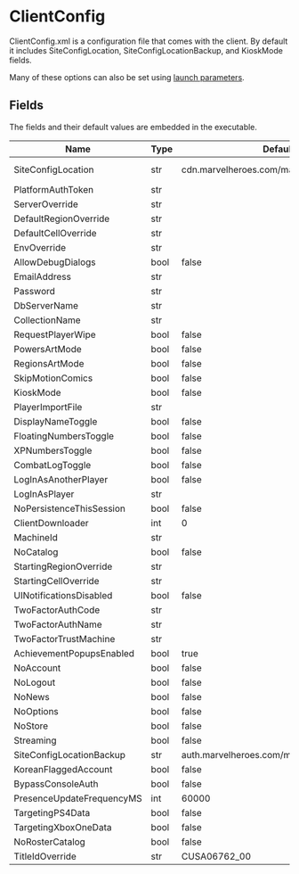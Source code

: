 # ClientConfig

ClientConfig.xml is a configuration file that comes with the client. By default it includes SiteConfigLocation, SiteConfigLocationBackup, and KioskMode fields.

Many of these options can also be set using [launch parameters](./ClientLaunchParameters.md).

## Fields

The fields and their default values are embedded in the executable.

| Name                      | Type | Default Value                                     | Note                                                                         |
| ------------------------- | ---- | ------------------------------------------------- | ---------------------------------------------------------------------------- |
| SiteConfigLocation        | str  | cdn.marvelheroes.com/marvelheroes/siteconfig.xml  | Beta 1.9 value: http://10.10.11.31/bitraider/marvelplaytest/regionConfig.xml |
| PlatformAuthToken         | str  |                                                   | Named Base64EncodedAuthTicket in beta 1.9                                    |
| ServerOverride            | str  |                                                   |                                                                              |
| DefaultRegionOverride     | str  |                                                   |                                                                              |
| DefaultCellOverride       | str  |                                                   |                                                                              |
| EnvOverride               | str  |                                                   |                                                                              |
| AllowDebugDialogs         | bool | false                                             |                                                                              |
| EmailAddress              | str  |                                                   |                                                                              |
| Password                  | str  |                                                   |                                                                              |
| DbServerName              | str  |                                                   |                                                                              |
| CollectionName            | str  |                                                   |                                                                              |
| RequestPlayerWipe         | bool | false                                             |                                                                              |
| PowersArtMode             | bool | false                                             |                                                                              |
| RegionsArtMode            | bool | false                                             |                                                                              |
| SkipMotionComics          | bool | false                                             |                                                                              |
| KioskMode                 | bool | false                                             |                                                                              |
| PlayerImportFile          | str  |                                                   |                                                                              |
| DisplayNameToggle         | bool | false                                             |                                                                              |
| FloatingNumbersToggle     | bool | false                                             |                                                                              |
| XPNumbersToggle           | bool | false                                             |                                                                              |
| CombatLogToggle           | bool | false                                             |                                                                              |
| LogInAsAnotherPlayer      | bool | false                                             |                                                                              |
| LogInAsPlayer             | str  |                                                   |                                                                              |
| NoPersistenceThisSession  | bool | false                                             |                                                                              |
| ClientDownloader          | int  | 0                                                 |                                                                              |
| MachineId                 | str  |                                                   |                                                                              |
| NoCatalog                 | bool | false                                             |                                                                              |
| StartingRegionOverride    | str  |                                                   |                                                                              |
| StartingCellOverride      | str  |                                                   |                                                                              |
| UINotificationsDisabled   | bool | false                                             |                                                                              |
| TwoFactorAuthCode         | str  |                                                   |                                                                              |
| TwoFactorAuthName         | str  |                                                   |                                                                              |
| TwoFactorTrustMachine     | str  |                                                   |                                                                              |
| AchievementPopupsEnabled  | bool | true                                              |                                                                              |
| NoAccount                 | bool | false                                             |                                                                              |
| NoLogout                  | bool | false                                             |                                                                              |
| NoNews                    | bool | false                                             |                                                                              |
| NoOptions                 | bool | false                                             |                                                                              |
| NoStore                   | bool | false                                             |                                                                              |
| Streaming                 | bool | false                                             |                                                                              |
| SiteConfigLocationBackup  | str  | auth.marvelheroes.com/marvelheroes/siteconfig.xml |                                                                              |
| KoreanFlaggedAccount      | bool | false                                             |                                                                              |
| BypassConsoleAuth         | bool | false                                             |                                                                              |
| PresenceUpdateFrequencyMS | int  | 60000                                             |                                                                              |
| TargetingPS4Data          | bool | false                                             |                                                                              |
| TargetingXboxOneData      | bool | false                                             |                                                                              |
| NoRosterCatalog           | bool | false                                             |                                                                              |
| TitleIdOverride           | str  | CUSA06762_00                                      | PS4 store id, added in 1.53                                                  |
